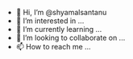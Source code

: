 - 👋 Hi, I’m @shyamalsantanu
- 👀 I’m interested in ...
- 🌱 I’m currently learning ...
- 💞️ I’m looking to collaborate on ...
- 📫 How to reach me ...

<!---
shyamalsantanu/shyamalsantanu is a ✨ special ✨ repository because its `README.md` (this file) appears on your GitHub profile.
You can click the Preview link to take a look at your changes.
--->
